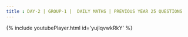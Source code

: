 ```yaml
---
title : DAY-2 | GROUP-1 |  DAILY MATHS | PREVIOUS YEAR 25 QUESTIONS
---
```






{% include youtubePlayer.html id='yujIqvwkRkY' %}
